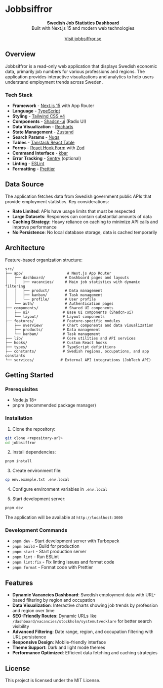 # Jobbsiffror

<div align="center"><strong>Swedish Job Statistics Dashboard</strong></div>
<div align="center">Built with Next.js 15 and modern web technologies</div>
<br />
<div align="center">
<a href="https://jobbsiffror.se">Visit jobbsiffror.se</a>
</div>

## Overview

Jobbsiffror is a read-only web application that displays Swedish economic data, primarily job numbers for various professions and regions. The application provides interactive visualizations and analytics to help users understand employment trends across Sweden.

### Tech Stack

- **Framework** - [Next.js 15](https://nextjs.org) with App Router
- **Language** - [TypeScript](https://www.typescriptlang.org)
- **Styling** - [Tailwind CSS v4](https://tailwindcss.com)
- **Components** - [Shadcn-ui](https://ui.shadcn.com) (Radix UI)
- **Data Visualization** - [Recharts](https://recharts.org)
- **State Management** - [Zustand](https://zustand-demo.pmnd.rs)
- **Search Params** - [Nuqs](https://nuqs.47ng.com/)
- **Tables** - [Tanstack React Table](https://tanstack.com/table)
- **Forms** - [React Hook Form](https://react-hook-form.com) with [Zod](https://zod.dev)
- **Command Interface** - [kbar](https://kbar.vercel.app/)
- **Error Tracking** - [Sentry](https://sentry.io) (optional)
- **Linting** - [ESLint](https://eslint.org)
- **Formatting** - [Prettier](https://prettier.io)

## Data Source

The application fetches data from Swedish government public APIs that provide employment statistics. Key considerations:

- **Rate Limited**: APIs have usage limits that must be respected
- **Large Datasets**: Responses can contain substantial amounts of data
- **Caching Strategy**: Heavy reliance on caching to minimize API calls and improve performance
- **No Persistence**: No local database storage, data is cached temporarily

## Architecture

Feature-based organization structure:

```plaintext
src/
├── app/                    # Next.js App Router
│   ├── dashboard/         # Dashboard pages and layouts
│   │   ├── vacancies/     # Main job statistics with dynamic filtering
│   │   ├── product/       # Data management
│   │   ├── kanban/        # Task management
│   │   └── profile/       # User profile
│   └── auth/              # Authentication pages
├── components/            # Shared UI components
│   ├── ui/               # Base UI components (Shadcn-ui)
│   └── layout/           # Layout components
├── features/             # Feature-specific modules
│   ├── overview/         # Chart components and data visualization
│   ├── products/         # Data management
│   └── kanban/           # Task management
├── lib/                  # Core utilities and API services
├── hooks/                # Custom React hooks
├── types/                # TypeScript definitions
├── constants/            # Swedish regions, occupations, and app constants
└── services/            # External API integrations (JobTech API)
```

## Getting Started

### Prerequisites

- Node.js 18+ 
- pnpm (recommended package manager)

### Installation

1. Clone the repository:
```bash
git clone <repository-url>
cd jobbsiffror
```

2. Install dependencies:
```bash
pnpm install
```

3. Create environment file:
```bash
cp env.example.txt .env.local
```

4. Configure environment variables in `.env.local`

5. Start development server:
```bash
pnpm dev
```

The application will be available at `http://localhost:3000`

### Development Commands

- `pnpm dev` - Start development server with Turbopack
- `pnpm build` - Build for production
- `pnpm start` - Start production server
- `pnpm lint` - Run ESLint
- `pnpm lint:fix` - Fix linting issues and format code
- `pnpm format` - Format code with Prettier

## Features

- **Dynamic Vacancies Dashboard**: Swedish employment data with URL-based filtering by region and occupation
- **Data Visualization**: Interactive charts showing job trends by profession and region over time
- **SEO-Friendly Routes**: Dynamic URLs like `/dashboard/vacancies/stockholm/systemutvecklare` for better search visibility
- **Advanced Filtering**: Date range, region, and occupation filtering with URL persistence
- **Responsive Design**: Mobile-friendly interface
- **Theme Support**: Dark and light mode themes
- **Performance Optimized**: Efficient data fetching and caching strategies

## License

This project is licensed under the MIT License.
